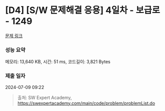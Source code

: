 # [D4] [S/W 문제해결 응용] 4일차 - 보급로 - 1249 

[문제 링크](https://swexpertacademy.com/main/code/problem/problemDetail.do?contestProbId=AV15QRX6APsCFAYD) 

### 성능 요약

메모리: 13,640 KB, 시간: 51 ms, 코드길이: 3,821 Bytes

### 제출 일자

2024-07-09 09:22



> 출처: SW Expert Academy, https://swexpertacademy.com/main/code/problem/problemList.do